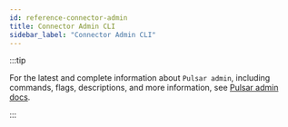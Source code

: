 ```yaml
---
id: reference-connector-admin
title: Connector Admin CLI
sidebar_label: "Connector Admin CLI"
---
```


:::tip

 For the latest and complete information about `Pulsar admin`, including commands, flags, descriptions, and more information, see [Pulsar admin docs](https://pulsar.apache.org/reference/#/@pulsar:version_origin@/pulsar-admin).

:::

